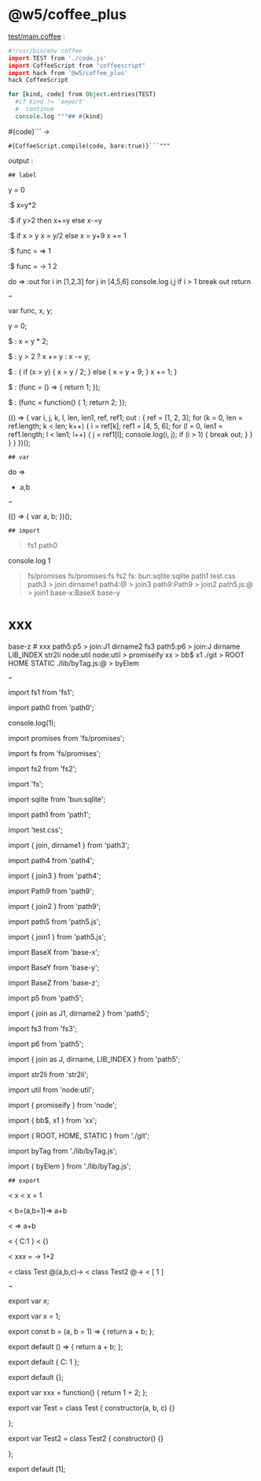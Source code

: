 [‼️]: ✏️README.mdt

# @w5/coffee_plus

[test/main.coffee](./test/main.coffee) :

```coffee
#!/usr/bin/env coffee
import TEST from './code.js'
import CoffeeScript from "coffeescript"
import hack from '@w5/coffee_plus'
hack CoffeeScript

for [kind, code] from Object.entries(TEST)
  #if kind != 'export'
  #  continue
  console.log """## #{kind}
```
#{code}```
→
```
#{CoffeeScript.compile(code, bare:true)}```"""
```

output :

```
## label

```
y = 0

:$ x=y*2

:$ if y>2 then x+=y else x-=y

:$
  if x > y
    x = y/2
  else
    x = y+9
  x += 1

:$ func = => 1

:$ func = ->
  1
  2

do =>
  :out
    for i in [1,2,3]
      for j in [4,5,6]
        console.log i,j
        if i > 1
          break out
  return
  ```
→
```
var func, x, y;

y = 0;

$ : x = y * 2;

$ : y > 2 ? x += y : x -= y;

$ : {
  if (x > y) {
    x = y / 2;
  } else {
    x = y + 9;
  }
  x += 1;
}

$ : (func = () => {
  return 1;
});

$ : (func = function() {
  1;
  return 2;
});

(() => {
  var i, j, k, l, len, len1, ref, ref1;
  out : {
    ref = [1, 2, 3];
    for (k = 0, len = ref.length; k < len; k++) {
      i = ref[k];
      ref1 = [4, 5, 6];
      for (l = 0, len1 = ref1.length; l < len1; l++) {
        j = ref1[l];
        console.log(i, j);
        if (i > 1) {
          break out;
        }
      }
    }
  }
})();
```
## var
```

do =>
  + a,b
```
→
```
(() => {
  var a, b;
})();
```
## import
```

> fs1 path0

console.log 1

> fs/promises
> fs/promises:fs
> fs2
  fs:
  bun:sqlite:sqlite
  path1
  test.css
> path3 > join dirname1
  path4:@ > join3
  path9:Path9 > join2
  path5.js:@ > join1
  base-x:BaseX
  base-y
  # xxx
  base-z # xxx
  path5:p5 > join:J1 dirname2
  fs3 path5:p6 > join:J dirname LIB_INDEX
  str2li
  node:util
  node:util > promiseify
  xx > bb$ x1
  ./git > ROOT HOME STATIC
  ./lib/byTag.js:@ > byElem
```
→
```
import fs1 from 'fs1';

import path0 from 'path0';

console.log(1);

import promises from 'fs/promises';

import fs from 'fs/promises';

import fs2 from 'fs2';

import 'fs';

import sqlite from 'bun:sqlite';

import path1 from 'path1';

import 'test.css';

import {
  join,
  dirname1
} from 'path3';

import path4 from 'path4';

import {
  join3
} from 'path4';

import Path9 from 'path9';

import {
  join2
} from 'path9';

import path5 from 'path5.js';

import {
  join1
} from 'path5.js';

import BaseX from 'base-x';

import BaseY from 'base-y';

import BaseZ from 'base-z';

import p5 from 'path5';

import {
  join as J1,
  dirname2
} from 'path5';

import fs3 from 'fs3';

import p6 from 'path5';

import {
  join as J,
  dirname,
  LIB_INDEX
} from 'path5';

import str2li from 'str2li';

import util from 'node:util';

import {
  promiseify
} from 'node';

import {
  bb$,
  x1
} from 'xx';

import {
  ROOT,
  HOME,
  STATIC
} from './git';

import byTag from './lib/byTag.js';

import {
  byElem
} from './lib/byTag.js';
```
## export
```

< x
< x = 1

< b=(a,b=1)=>
  a+b

< =>
  a+b

< {
  C:1
}
< {}

< xxx = ->
  1+2

< class Test
  @(a,b,c)->
< class Test2
  @->
< [
  1
]
```
→
```
export var x;

export var x = 1;

export const b = (a, b = 1) => {
  return a + b;
};

export default () => {
  return a + b;
};

export default {
  C: 1
};

export default {};

export var xxx = function() {
  return 1 + 2;
};

export var Test = class Test {
  constructor(a, b, c) {}

};

export var Test2 = class Test2 {
  constructor() {}

};

export default [1];
```
```
